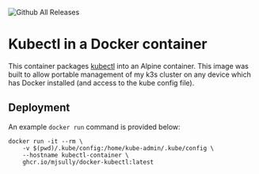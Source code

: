 ![Github All Releases](https://img.shields.io/github/downloads/mjsully/docker-kubectl/total)
# Kubectl in a Docker container
This container packages [kubectl](https://kubernetes.io/docs/reference/kubectl/) into an Alpine container. This image was built to allow portable management of my k3s cluster on any device which has Docker installed (and access to the kube config file).
## Deployment
An example `docker run` command is provided below:
```
docker run -it --rm \
    -v $(pwd)/.kube/config:/home/kube-admin/.kube/config \
    --hostname kubectl-container \
    ghcr.io/mjsully/docker-kubectl:latest
```
